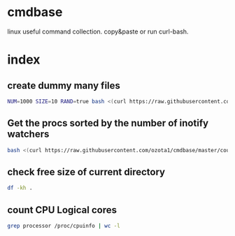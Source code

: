 # cmdbase
linux useful command collection. copy&amp;paste or run curl-bash.


# index

## create dummy many files

```bash
NUM=1000 SIZE=10 RAND=true bash <(curl https://raw.githubusercontent.com/ozota1/cmdbase/master/create-dummy-files.sh)
```

## Get the procs sorted by the number of inotify watchers
```bash
bash <(curl https://raw.githubusercontent.com/ozota1/cmdbase/master/count-inotify-watcher.sh)
```

## check free size of current directory
```bash
df -kh .
```

## count CPU Logical cores
```bash
grep processor /proc/cpuinfo | wc -l
```
